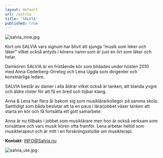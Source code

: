 ```yaml
---
layout: default
url: /salvia
title: 'SALVIA'
published: true
---
```


![salvia_inne.jpg]({{site.baseurl}}/src/render/pages/salvia_inne.jpg)

Kort om SALVIA vars signum har blivit att sjunga ”musik som leker och läker” vilket också antyds i körens namn som är just en ört som läker och helar.

Damkören SALVIA är en fristående kör som bildades under hösten 2010 med Anna Cederberg-Orreteg och Lena Uggla som dirigenter och konstnärliga ledare.

SALVIA består av damer i alla åldrar vilket också är tanken, att blanda yngre och äldre röster för att få en bred och töjbar klang.

Anna & Lena har flera år bakom sig som musiklärarkollegor på samma skola. Samtidigt som båda beslutar att ta en paus i lärarjobbet växer tanken att starta en kör och få fortsätta ett gott samarbete.

Anna är nu tillbaks i jobbet som musiklärare men hon är också verksam som tonsättare och vars musik kören ofta framför. Lena arbetar heltid som musikterapeut och är mitt i en forskningsstudie om musikterapi.

**Kontakt:** [INFO@Salvia.nu](mailto:INFO@Salvia.nu)

![salvia_ute.jpg]({{site.baseurl}}/src/render/pages/salvia_ute.jpg)